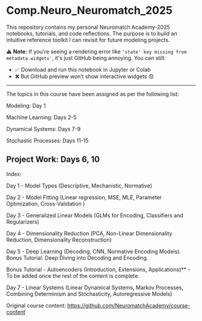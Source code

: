 # Comp.Neuro_Neuromatch_2025

This repository contains my personal Neuromatch Academy-2025 notebooks, tutorials, and code reflections. The purpose is to build an intuitive reference toolkit I can revisit for future modeling projects.

⚠️ **Note:** If you're seeing a rendering error like `'state' key missing from metadata.widgets'`, it's just GitHub being annoying.
You can still:
- ✅ Download and run this notebook in Jupyter or Colab
- ❌ But GitHub preview won’t show interactive widgets 😞

---
The topics in this course have been assigned as per the following list:

Modeling: Day 1

Machine Learning: Days 2-5

Dynamical Systems: Days 7-9

Stochastic Processes: Days 11-15

Project Work: Days 6, 10
---

Index:

Day 1 - Model Types (Descriptive, Mechanistic, Normative)

Day 2 - Model Fitting (Linear regression, MSE, MLE, Parameter Optimization, Cross-Validation )

Day 3 - Generalized Linear Models (GLMs for Encoding, Classifiers and Regularizers)

Day 4 - Dimensionality Reduction (PCA, Non-Linear Dimensionality Reduction, Dimensionality Reconstruction)

Day 5 - Deep Learning (Decoding, CNN, Normative Encoding Models). Bonus Tutorial: Deep Diving into Decoding and Encoding.

Bonus Tutorial - Autoencoders (Introduction, Extensions, Applications)** - To be added once the rest of the content is complete.

Day 7 - Linear Systems (Linear Dynamical Systems, Markov Processes, Combining Determinism and Stochasticity, Autoregressive Models)

Original course content: https://github.com/NeuromatchAcademy/course-content
